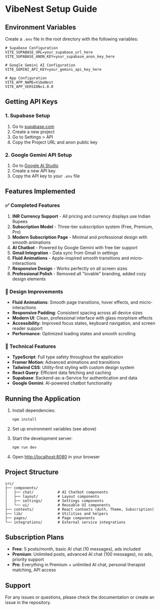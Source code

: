# VibeNest Setup Guide

## Environment Variables

Create a `.env` file in the root directory with the following variables:

```env
# Supabase Configuration
VITE_SUPABASE_URL=your_supabase_url_here
VITE_SUPABASE_ANON_KEY=your_supabase_anon_key_here

# Google Gemini AI Configuration
VITE_GEMINI_API_KEY=your_gemini_api_key_here

# App Configuration
VITE_APP_NAME=VibeNest
VITE_APP_VERSION=1.0.0
```

## Getting API Keys

### 1. Supabase Setup
1. Go to [supabase.com](https://supabase.com)
2. Create a new project
3. Go to Settings > API
4. Copy the Project URL and anon public key

### 2. Google Gemini API Setup
1. Go to [Google AI Studio](https://aistudio.google.com)
2. Create a new API key
3. Copy the API key to your `.env` file

## Features Implemented

### ✅ Completed Features

1. **INR Currency Support** - All pricing and currency displays use Indian Rupees
2. **Subscription Model** - Three-tier subscription system (Free, Premium, Pro)
3. **Modern Subscription Page** - Minimal and professional design with smooth animations
4. **AI Chatbot** - Powered by Google Gemini with free tier support
5. **Gmail Integration** - Data sync from Gmail in settings
6. **Fluid Animations** - Apple-inspired smooth transitions and micro-interactions
7. **Responsive Design** - Works perfectly on all screen sizes
8. **Professional Polish** - Removed all "lovable" branding, added cozy design elements

### 🎨 Design Improvements

- **Fluid Animations**: Smooth page transitions, hover effects, and micro-interactions
- **Responsive Padding**: Consistent spacing across all device sizes
- **Modern UI**: Clean, professional interface with glass morphism effects
- **Accessibility**: Improved focus states, keyboard navigation, and screen reader support
- **Performance**: Optimized loading states and smooth scrolling

### 🔧 Technical Features

- **TypeScript**: Full type safety throughout the application
- **Framer Motion**: Advanced animations and transitions
- **Tailwind CSS**: Utility-first styling with custom design system
- **React Query**: Efficient data fetching and caching
- **Supabase**: Backend-as-a-Service for authentication and data
- **Google Gemini**: AI-powered chatbot functionality

## Running the Application

1. Install dependencies:
   ```bash
   npm install
   ```

2. Set up environment variables (see above)

3. Start the development server:
   ```bash
   npm run dev
   ```

4. Open [http://localhost:8080](http://localhost:8080) in your browser

## Project Structure

```
src/
├── components/
│   ├── chat/           # AI Chatbot components
│   ├── layout/         # Layout components
│   ├── settings/       # Settings components
│   └── ui/             # Reusable UI components
├── contexts/           # React contexts (Auth, Theme, Subscription)
├── lib/                # Utilities and helpers
├── pages/              # Page components
└── integrations/       # External service integrations
```

## Subscription Plans

- **Free**: 5 posts/month, basic AI chat (10 messages), ads included
- **Premium**: Unlimited posts, advanced AI chat (100 messages), no ads, priority support
- **Pro**: Everything in Premium + unlimited AI chat, personal therapist matching, API access

## Support

For any issues or questions, please check the documentation or create an issue in the repository.
